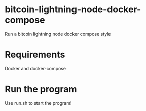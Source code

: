 # bitcoin-lightning-node-docker-compose
Run a bitcoin lightning node docker compose style 

# Requirements
Docker and docker-compose

# Run the program
Use run.sh to start the program!

